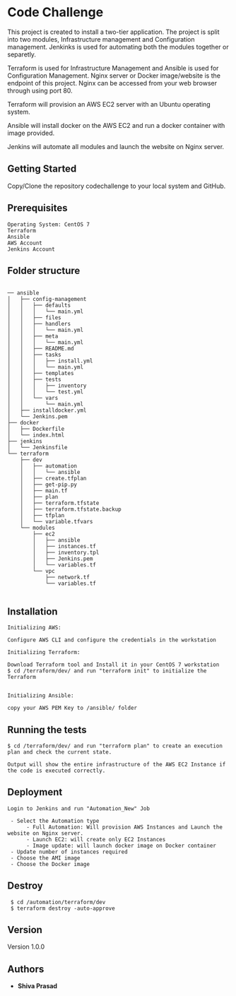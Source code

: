 # Code Challenge

This project is created to install a two-tier application. The project is split into two modules, Infrastructure management and Configuration management. Jenkinks is used for automating both the modules together or separetly.

Terraform is used for Infrastructure Management and Ansible is used for Configuration Management. Nginx server or Docker image/website is the endpoint of this project. Nginx can be accessed from your web browser through using port 80.

Terraform will provision an AWS EC2 server with an Ubuntu operating system.

Ansible will install docker on the AWS EC2 and run a docker container with image provided.

Jenkins will automate all modules and launch the website on Nginx server.

## Getting Started

Copy/Clone the repository codechallenge to your local system and GitHub.

## Prerequisites
```
Operating System: CentOS 7
Terraform
Ansible
AWS Account
Jenkins Account

```
## Folder structure
```

── ansible
│   ├── config-management
│   │   ├── defaults
│   │   │   └── main.yml
│   │   ├── files
│   │   ├── handlers
│   │   │   └── main.yml
│   │   ├── meta
│   │   │   └── main.yml
│   │   ├── README.md
│   │   ├── tasks
│   │   │   ├── install.yml
│   │   │   └── main.yml
│   │   ├── templates
│   │   ├── tests
│   │   │   ├── inventory
│   │   │   └── test.yml
│   │   └── vars
│   │       └── main.yml
│   ├── installdocker.yml
│   └── Jenkins.pem
├── docker
│   ├── Dockerfile
│   └── index.html
├── jenkins
│   └── Jenkinsfile
└── terraform
    ├── dev
    │   ├── automation
    │   │   └── ansible
    │   ├── create.tfplan
    │   ├── get-pip.py
    │   ├── main.tf
    │   ├── plan
    │   ├── terraform.tfstate
    │   ├── terraform.tfstate.backup
    │   ├── tfplan
    │   └── variable.tfvars
    └── modules
        ├── ec2
        │   ├── ansible
        │   ├── instances.tf
        │   ├── inventory.tpl
        │   ├── Jenkins.pem
        │   └── variables.tf
        └── vpc
            ├── network.tf
            └── variables.tf


```

## Installation
```
Initializing AWS:

Configure AWS CLI and configure the credentials in the workstation

Initializing Terraform:

Download Terraform tool and Install it in your CentOS 7 workstation
$ cd /terraform/dev/ and run "terraform init" to initialize the Terraform


Initializing Ansible:

copy your AWS PEM Key to /ansible/ folder

```

## Running the tests

```
$ cd /terraform/dev/ and run "terraform plan" to create an execution plan and check the current state.

Output will show the entire infrastructure of the AWS EC2 Instance if the code is executed correctly.

```

## Deployment

```
Login to Jenkins and run "Automation_New" Job
 
 - Select the Automation type
      - Full Automation: Will provision AWS Instances and Launch the website on Nginx server.
      - Launch EC2: will create only EC2 Instances
      - Image update: will launch docker image on Docker container
 - Update number of instances required
 - Choose the AMI image 
 - Choose the Docker image

```
## Destroy
```
 $ cd /automation/terraform/dev
 $ terraform destroy -auto-approve
```

## Version
Version 1.0.0

## Authors

* **Shiva Prasad** 

